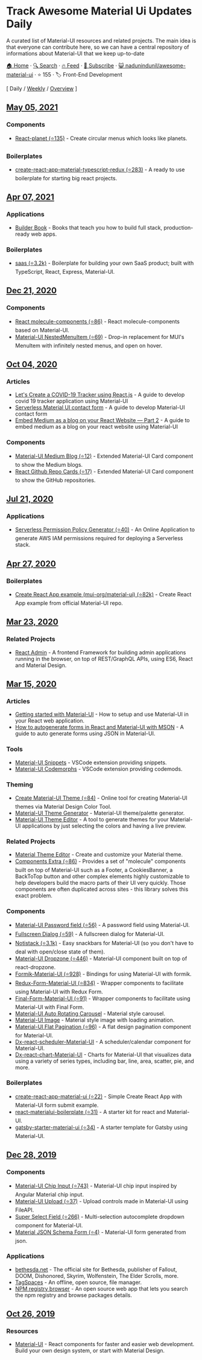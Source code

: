 # Track Awesome Material Ui Updates Daily

A curated list of Material-UI resources and related projects. The main idea is that everyone can contribute here, so we can have a central repository of informations about Material-UI that we keep up-to-date 

[🏠 Home](/README.md) · [🔍 Search](https://www.trackawesomelist.com/search/) · [🔥 Feed](https://www.trackawesomelist.com/nadunindunil/awesome-material-ui/rss.xml) · [📮 Subscribe](https://trackawesomelist.us17.list-manage.com/subscribe?u=d2f0117aa829c83a63ec63c2f&id=36a103854c) · [😺 nadunindunil/awesome-material-ui](https://github.com/nadunindunil/awesome-material-ui) · ⭐ 155 · 🏷️ Front-End Development

[ Daily / [Weekly](/content/nadunindunil/awesome-material-ui/week/README.md) / [Overview](/content/nadunindunil/awesome-material-ui/readme/README.md) ]

## [May 05, 2021](/content/2021/05/05/README.md)

### Components

*   [React-planet (⭐135)](https://github.com/innFactory/react-planet) - Create circular menus which looks like planets.

### Boilerplates

*   [create-react-app-material-typescript-redux (⭐283)](https://github.com/innFactory/create-react-app-material-typescript-redux) - A ready to use boilerplate for starting big react projects.

## [Apr 07, 2021](/content/2021/04/07/README.md)

### Applications

*   [Builder Book](https://builderbook.org/) - Books that teach you how to build full stack, production-ready web apps.

### Boilerplates

*   [saas (⭐3.2k)](https://github.com/async-labs/saas) - Boilerplate for building your own SaaS product; built with TypeScript, React, Express, Material-UI.

## [Dec 21, 2020](/content/2020/12/21/README.md)

### Components

*   [React molecule-components (⭐86)](https://github.com/alexandre-lelain/components-extra) - React molecule-components based on Material-UI.
*   [Material-UI NestedMenuItem (⭐69)](https://github.com/azmenak/material-ui-nested-menu-item) - Drop-in replacement for MUI's MenuItem with infinitely nested menus, and open on hover.

## [Oct 04, 2020](/content/2020/10/04/README.md)

### Articles

*   [Let's Create a COVID-19 Tracker using React.js](https://towardsdatascience.com/lets-create-a-covid-19-tracker-using-react-js-5a3a0265a633) - A guide to develop covid 19 tracker application using Material-UI
*   [Serverless Material UI contact form](https://medium.com/design-bootcamp/serverless-material-ui-contact-form-55296e107609) - A guide to develop Material-UI contact form
*   [Embed Medium as a blog on your React Website — Part 2](https://medium.com/datadriveninvestor/embed-medium-as-a-blog-on-your-react-website-part-2-187db2b60a59) - A guide to embed medium as a blog on your react website using Material-UI

### Components

*   [Material-UI Medium Blog (⭐12)](https://github.com/sabesansathananthan/material-ui-medium-blog) - Extended Material-UI Card component to show the Medium blogs.
*   [React Github Repo Cards (⭐17)](https://github.com/sabesansathananthan/react-github-repo-cards) - Extended Material-UI Card component to show the GitHub repositories.

## [Jul 21, 2020](/content/2020/07/21/README.md)

### Applications

*   [Serverless Permission Policy Generator (⭐40)](https://github.com/Open-SL/serverless-permission-generator) - An Online Application to generate AWS IAM permissions required for deploying a Serverless stack.

## [Apr 27, 2020](/content/2020/04/27/README.md)

### Boilerplates

*   [Create React App example (mui-org/material-ui) (⭐82k)](https://github.com/mui-org/material-ui/tree/master/examples/create-react-app) - Create React App example from official Material-UI repo.

## [Mar 23, 2020](/content/2020/03/23/README.md)

### Related Projects

*   [React Admin](https://marmelab.com/react-admin/) - A frontend Framework for building admin applications running in the browser, on top of REST/GraphQL APIs, using ES6, React and Material Design.

## [Mar 15, 2020](/content/2020/03/15/README.md)

### Articles

*   [Getting started with Material-UI](https://medium.com/codingthesmartway-com-blog/getting-started-with-material-ui-for-react-material-design-for-react-364b2688b555) - How to setup and use Material-UI in your React web application.
*   [How to autogenerate forms in React and Material-UI with MSON](https://medium.com/free-code-camp/how-to-autogenerate-forms-in-react-and-material-ui-with-mson-5771b1b7e739) - A guide to auto generate forms using JSON in Material-UI.

### Tools

*   [Material-UI Snippets](https://marketplace.visualstudio.com/items?itemName=vscodeshift.material-ui-snippets) - VSCode extension providing snippets.
*   [Material-UI Codemorphs](https://marketplace.visualstudio.com/items?itemName=vscodeshift.material-ui-codemorphs) - VSCode extension providing codemods.

### Theming

*   [Create Material-UI Theme (⭐84)](https://github.com/react-theming/create-mui-theme) - Online tool for creating Material-UI themes via Material Design Color Tool.
*   [Material-UI Theme Generator](https://cimdalli.github.io/mui-theme-generator/) - Material-UI theme/palette generator.
*   [Material-UI Theme Editor](https://in-your-saas.github.io/material-ui-theme-editor/) - A tool to generate themes for your Material-UI applications by just selecting the colors and having a live preview.

### Related Projects

*   [Material Theme Editor](https://material.io/resources/theme-editor/) - Create and customize your Material theme.
*   [Components Extra (⭐86)](https://github.com/alexandre-lelain/components-extra) - Provides a set of "molecule" components built on top of Material-UI such as a Footer, a CookiesBanner, a BackToTop button and other complex elements highly customizable to help developers build the macro parts of their UI very quickly. Those components are often duplicated across sites - this library solves this exact problem.

### Components

*   [Material-UI Password field (⭐56)](https://github.com/TeamWertarbyte/material-ui-password-field) - A password field using Material-UI.
*   [Fullscreen Dialog (⭐59)](https://github.com/TeamWertarbyte/material-ui-fullscreen-dialog) - A fullscreen dialog for Material-UI.
*   [Notistack (⭐3.1k)](https://github.com/iamhosseindhv/notistack) - Easy snackbars for Material-UI (so you don't have to deal with open/close state of them).
*   [Material-UI Dropzone (⭐446)](https://github.com/Yuvaleros/material-ui-dropzone) - Material-UI component built on top of react-dropzone.
*   [Formik-Material-UI (⭐928)](https://github.com/stackworx/formik-material-ui) - Bindings for using Material-UI with formik.
*   [Redux-Form-Material-UI (⭐834)](https://github.com/erikras/redux-form-material-ui) - Wrapper components to facilitate using Material-UI with Redux Form.
*   [Final-Form-Material-UI (⭐91)](https://github.com/Deadly0/final-form-material-ui) - Wrapper components to facilitate using Material-UI with Final Form.
*   [Material-UI Auto Rotating Carousel](https://mui.wertarbyte.com/#material-auto-rotating-carousel) - Material style carousel.
*   [Material-UI Image](https://mui.wertarbyte.com/#material-ui-image) - Material style image with loading animation.
*   [Material-UI Flat Pagination (⭐96)](https://github.com/szmslab/material-ui-flat-pagination) - A flat design pagination component for Material-UI.
*   [Dx-react-scheduler-Material-UI](https://devexpress.github.io/devextreme-reactive/react/scheduler/) - A scheduler/calendar component for Material-UI.
*   [Dx-react-chart-Material-UI](https://devexpress.github.io/devextreme-reactive/react/chart/) - Charts for Material-UI that visualizes data using a variety of series types, including bar, line, area, scatter, pie, and more.

### Boilerplates

*   [create-react-app-material-ui (⭐22)](https://github.com/katopz/create-react-app-material-ui) - Simple Create React App with Material-UI form submit example.
*   [react-materialui-boilerplate (⭐31)](https://github.com/syedabuthahirm/react-materialui-boilerplate) - A starter kit for react and Material-UI.
*   [gatsby-starter-material-ui (⭐34)](https://github.com/nareshbhatia/gatsby-starter-material-ui) - A starter template for Gatsby using Material-UI.

## [Dec 28, 2019](/content/2019/12/28/README.md)

### Components

*   [Material-UI Chip Input (⭐743)](https://github.com/TeamWertarbyte/material-ui-chip-input) - Material-UI chip input inspired by Angular Material chip input.
*   [Material-UI Upload (⭐37)](https://github.com/corpix/material-ui-upload) - Upload controls made in Material-UI using FileAPI.
*   [Super Select Field (⭐266)](https://github.com/Sharlaan/material-ui-superselectfield) - Multi-selection autocomplete dropdown component for Material-UI.
*   [Material JSON Schema Form (⭐4)](https://github.com/nadunindunil/material-jsonschema-form) - Material-UI form generated from json.

### Applications

*   [bethesda.net](https://bethesda.net/) - The official site for Bethesda, publisher of Fallout, DOOM, Dishonored, Skyrim, Wolfenstein, The Elder Scrolls, more.
*   [TagSpaces](https://www.tagspaces.org/) - An offline, open source, file manager.
*   [NPM registry browser](https://topheman.github.io/npm-registry-browser/) - An open source web app that lets you search the npm registry and browse packages details.

## [Oct 26, 2019](/content/2019/10/26/README.md)

### Resources

*   [Material-UI](https://material-ui.com/) - React components for faster and easier web development. Build your own design system, or start with Material Design.